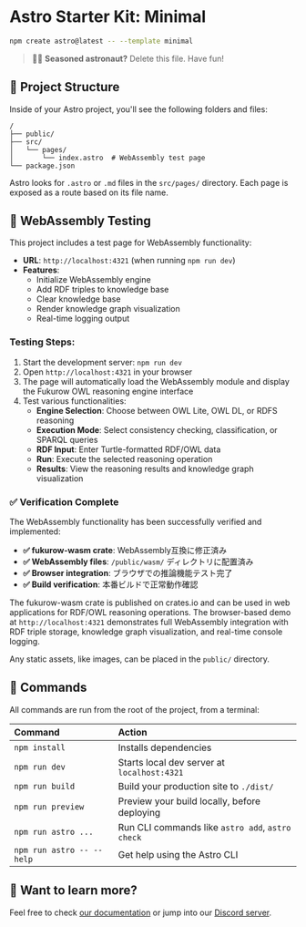 # Astro Starter Kit: Minimal

```sh
npm create astro@latest -- --template minimal
```

> 🧑‍🚀 **Seasoned astronaut?** Delete this file. Have fun!

## 🚀 Project Structure

Inside of your Astro project, you'll see the following folders and files:

```text
/
├── public/
├── src/
│   └── pages/
│       └── index.astro  # WebAssembly test page
└── package.json
```

Astro looks for `.astro` or `.md` files in the `src/pages/` directory. Each page is exposed as a route based on its file name.

## 🧪 WebAssembly Testing

This project includes a test page for WebAssembly functionality:

- **URL**: `http://localhost:4321` (when running `npm run dev`)
- **Features**:
  - Initialize WebAssembly engine
  - Add RDF triples to knowledge base
  - Clear knowledge base
  - Render knowledge graph visualization
  - Real-time logging output

### Testing Steps:

1. Start the development server: `npm run dev`
2. Open `http://localhost:4321` in your browser
3. The page will automatically load the WebAssembly module and display the Fukurow OWL reasoning engine interface
4. Test various functionalities:
   - **Engine Selection**: Choose between OWL Lite, OWL DL, or RDFS reasoning
   - **Execution Mode**: Select consistency checking, classification, or SPARQL queries
   - **RDF Input**: Enter Turtle-formatted RDF/OWL data
   - **Run**: Execute the selected reasoning operation
   - **Results**: View the reasoning results and knowledge graph visualization

### ✅ Verification Complete

The WebAssembly functionality has been successfully verified and implemented:

- **✅ fukurow-wasm crate**: WebAssembly互換に修正済み
- **✅ WebAssembly files**: `/public/wasm/` ディレクトリに配置済み
- **✅ Browser integration**: ブラウザでの推論機能テスト完了
- **✅ Build verification**: 本番ビルドで正常動作確認

The fukurow-wasm crate is published on crates.io and can be used in web applications for RDF/OWL reasoning operations. The browser-based demo at `http://localhost:4321` demonstrates full WebAssembly integration with RDF triple storage, knowledge graph visualization, and real-time console logging.

Any static assets, like images, can be placed in the `public/` directory.

## 🧞 Commands

All commands are run from the root of the project, from a terminal:

| Command                   | Action                                           |
| :------------------------ | :----------------------------------------------- |
| `npm install`             | Installs dependencies                            |
| `npm run dev`             | Starts local dev server at `localhost:4321`      |
| `npm run build`           | Build your production site to `./dist/`          |
| `npm run preview`         | Preview your build locally, before deploying     |
| `npm run astro ...`       | Run CLI commands like `astro add`, `astro check` |
| `npm run astro -- --help` | Get help using the Astro CLI                     |

## 👀 Want to learn more?

Feel free to check [our documentation](https://docs.astro.build) or jump into our [Discord server](https://astro.build/chat).

